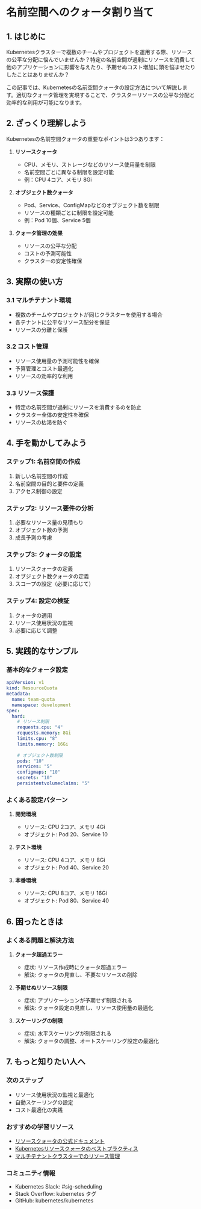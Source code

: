 # 名前空間へのクォータ割り当て

## 1. はじめに

Kubernetesクラスターで複数のチームやプロジェクトを運用する際、リソースの公平な分配に悩んでいませんか？特定の名前空間が過剰にリソースを消費して他のアプリケーションに影響を与えたり、予期せぬコスト増加に頭を悩ませたりしたことはありませんか？

この記事では、Kubernetesの名前空間クォータの設定方法について解説します。適切なクォータ管理を実現することで、クラスターリソースの公平な分配と効率的な利用が可能になります。

## 2. ざっくり理解しよう

Kubernetesの名前空間クォータの重要なポイントは3つあります：

1. **リソースクォータ**
   - CPU、メモリ、ストレージなどのリソース使用量を制限
   - 名前空間ごとに異なる制限を設定可能
   - 例：CPU 4コア、メモリ 8Gi

2. **オブジェクト数クォータ**
   - Pod、Service、ConfigMapなどのオブジェクト数を制限
   - リソースの種類ごとに制限を設定可能
   - 例：Pod 10個、Service 5個

3. **クォータ管理の効果**
   - リソースの公平な分配
   - コストの予測可能性
   - クラスターの安定性確保

## 3. 実際の使い方

### 3.1 マルチテナント環境
- 複数のチームやプロジェクトが同じクラスターを使用する場合
- 各テナントに公平なリソース配分を保証
- リソースの分離と保護

### 3.2 コスト管理
- リソース使用量の予測可能性を確保
- 予算管理とコスト最適化
- リソースの効率的な利用

### 3.3 リソース保護
- 特定の名前空間が過剰にリソースを消費するのを防止
- クラスター全体の安定性を確保
- リソースの枯渇を防ぐ

## 4. 手を動かしてみよう

### ステップ1: 名前空間の作成
1. 新しい名前空間の作成
2. 名前空間の目的と要件の定義
3. アクセス制御の設定

### ステップ2: リソース要件の分析
1. 必要なリソース量の見積もり
2. オブジェクト数の予測
3. 成長予測の考慮

### ステップ3: クォータの設定
1. リソースクォータの定義
2. オブジェクト数クォータの定義
3. スコープの設定（必要に応じて）

### ステップ4: 設定の検証
1. クォータの適用
2. リソース使用状況の監視
3. 必要に応じて調整

## 5. 実践的なサンプル

### 基本的なクォータ設定

```yaml
apiVersion: v1
kind: ResourceQuota
metadata:
  name: team-quota
  namespace: development
spec:
  hard:
    # リソース制限
    requests.cpu: "4"
    requests.memory: 8Gi
    limits.cpu: "8"
    limits.memory: 16Gi
    
    # オブジェクト数制限
    pods: "10"
    services: "5"
    configmaps: "10"
    secrets: "10"
    persistentvolumeclaims: "5"
```

### よくある設定パターン

1. **開発環境**
   - リソース: CPU 2コア、メモリ 4Gi
   - オブジェクト: Pod 20、Service 10

2. **テスト環境**
   - リソース: CPU 4コア、メモリ 8Gi
   - オブジェクト: Pod 40、Service 20

3. **本番環境**
   - リソース: CPU 8コア、メモリ 16Gi
   - オブジェクト: Pod 80、Service 40

## 6. 困ったときは

### よくある問題と解決方法

1. **クォータ超過エラー**
   - 症状: リソース作成時にクォータ超過エラー
   - 解決: クォータの見直し、不要なリソースの削除

2. **予期せぬリソース制限**
   - 症状: アプリケーションが予期せず制限される
   - 解決: クォータ設定の見直し、リソース使用量の最適化

3. **スケーリングの制限**
   - 症状: 水平スケーリングが制限される
   - 解決: クォータの調整、オートスケーリング設定の最適化

## 7. もっと知りたい人へ

### 次のステップ
- リソース使用状況の監視と最適化
- 自動スケーリングの設定
- コスト最適化の実践

### おすすめの学習リソース
- [リソースクォータの公式ドキュメント](https://kubernetes.io/docs/concepts/policy/resource-quotas/)
- [Kubernetesリソースクォータのベストプラクティス](https://kubernetes.io/docs/concepts/policy/resource-quotas/#best-practices)
- [マルチテナントクラスターでのリソース管理](https://kubernetes.io/docs/concepts/policy/resource-quotas/#quota-scopes)

### コミュニティ情報
- Kubernetes Slack: #sig-scheduling
- Stack Overflow: kubernetes タグ
- GitHub: kubernetes/kubernetes
